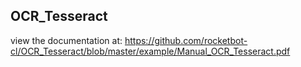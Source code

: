 ## OCR_Tesseract

 view the documentation at: https://github.com/rocketbot-cl/OCR_Tesseract/blob/master/example/Manual_OCR_Tesseract.pdf